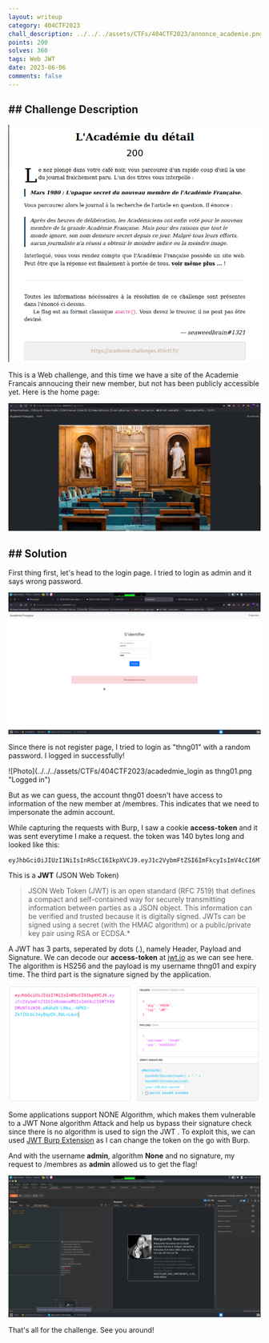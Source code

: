 ```yaml
---
layout: writeup
category: 404CTF2023
chall_description: ../../../assets/CTFs/404CTF2023/annonce_academie.png
points: 200
solves: 360
tags: Web JWT
date: 2023-06-06
comments: false
---
```


## ## Challenge Description

![Photo](../../../assets/CTFs/404CTF2023/annonce_academie.png "Annonce")

This is a Web challenge, and this time we have a site of the Academie Francais annoucing their new member, but not has been publicly accessible yet. Here is the home page:

![Photo](../../../assets/CTFs/404CTF2023/academie_homepage.png "Home page")



## ## Solution

First thing first, let's head to the login page. I tried to login as admin and it says wrong password.

![Photo](../../../assets/CTFs/404CTF2023/academie_admin.png "Login page")

Since there is not register page, I tried to login as "thng01" with a random password. I logged in successfully!

![Photo](../../../assets/CTFs/404CTF2023/acadedmie_login as thng01.png "Logged in")

But as we can guess, the account thng01 doesn't have access to information of the new member at /membres. This indicates that we need to impersonate the admin account.

While capturing the requests with Burp, I saw a cookie **access-token** and it was sent everytime I make a request. the token was 140 bytes long and looked like this:

```
eyJhbGciOiJIUzI1NiIsInR5cCI6IkpXVCJ9.eyJ1c2VybmFtZSI6ImFkcyIsImV4cCI6MTY4NjIxMDc0NX0.KXBGSXhBbKimis4TXLsH5jQCIEc6Q7xCDV3UM0AkEvU
```

This is a **JWT** (JSON Web Token) 

> JSON Web Token (JWT) is an open standard (RFC 7519) that  defines a compact and self-contained way for securely transmitting  information between parties as a JSON object. This information can be  verified and trusted because it is digitally signed. JWTs can be signed  using a secret (with the HMAC algorithm) or a public/private key pair  using RSA or ECDSA.*	

A JWT has 3 parts, seperated by dots (.), namely Header, Payload and Signature. We can decode our **access-token** at [jwt.io](https://jwt.io/) as we can see here. The algorithm is HS256 and the payload is my username thng01 and expiry time. The third part is the signature signed by the application.

![Photo](../../../assets/CTFs/404CTF2023/acadedmie_tokenthng01.png "jwt.io")

Some applications support NONE Algorithm, which makes them vulnerable to a JWT None algorithm Attack and help us bypass their signature check since there is no algorithm is used to sign the JWT . To exploit this, we can used [JWT Burp Extension](https://portswigger.net/bappstore/f923cbf91698420890354c1d8958fee6) as I can change the token on the go with Burp. 

And with the username **admin**, algorithm **None** and no signature, my request to /membres as **admin** allowed us to get the flag!

![Photo](../../../assets/CTFs/404CTF2023/acadedmie_jwt.png "FLAG")

That's all for the challenge. See you around!
